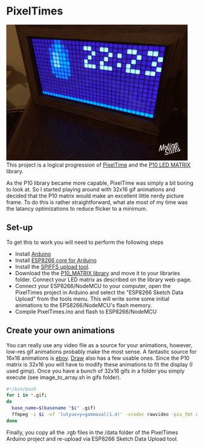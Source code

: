 # PixelTimes

![Drop](/images/drop.gif)
This project is a logical progression of [PixelTime](https://2dom.github.io/PixelTime/) and the
[P10 LED MATRIX](https://github.com/2dom/P10_matrix) library.

As the P10 library became more capable, PixelTime was simply a bit boring to look at. So I started playing around with 32x16 gif animations and decided that the P10 matrix would make an excellent little nerdy picture frame. To do this is rather straightforward, what ate most of my time was the latancy optimizations to reduce flicker to a minimum.

## Set-up
To get this to work you will need to perform the following steps
  * Install [Arduino](https://www.arduino.cc/en/Main/Software)
  * Install [ESP8266 core for Arduino](https://www.arduino.cc/en/Main/Software)
  * Install the [SPIFFS upload tool](http://esp8266.github.io/Arduino/versions/2.0.0/doc/filesystem.html).
  * Download the the [P10_MATRIX library](https://github.com/2dom/P10_matrix) and move it to your libraries folder. Connect your LED matrix as described on the  library web-page.
  * Connect your ESP8266/NodeMCU to your computer, open the PixelTimes project in Arduino and select the "ESP8266 Sketch Data Upload" from the tools menu. This will write some some initial animations to the EPS8266/NodeMCU's flash memory.
  * Compile PixelTimes.ino and flash to ESP8266/NodeMCU

## Create your own animations
You can really use any video file as a source for your animations, however, low-res gif animations probably make the most sense. A fantastic source for 16x16 animations is [eboy](https://db.eboy.com/pool/everything/1). [Draw](http://www.drawbang.com/) also has a few usable ones. Since the P10 matrix is 32x16 you will have to modify these animations to fit the display (I used gimp). Once you have a bunch of 32x16 gifs in a folder you simply execute (see image_to_array.sh in gifs folder).

```bash
#!/bin/bash
for i in *.gif;
do
  base_name=$(basename "$i" .gif)
  ffmpeg -i $i -vf 'lutyuv=y=gammaval(1.4)' -vcodec rawvideo -pix_fmt rgb24 $base_name.rgb
done
```
Finally, you copy all the .rgb files in the /data folder of the PixelTimes Arduino project and re-upload via ESP8266 Sketch Data Upload tool.

